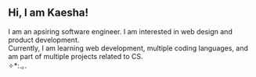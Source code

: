 ## Hi, I am Kaesha!

<!--
**vinvyl/vinvyl** is a ✨ _special_ ✨ repository because its `README.md` (this file) appears on your GitHub profile.

Here are some ideas to get you started:

- 🔭 I’m currently working on ...
- 🌱 I’m currently learning ...
- 👯 I’m looking to collaborate on ...
- 🤔 I’m looking for help with ...
- 💬 Ask me about ...
- 📫 How to reach me: ...
- 😄 Pronouns: ...
- ⚡ Fun fact: ...
-->
I am an apsiring software engineer. I am interested in web design and product development. <br/>
Currently, I am learning web development, multiple coding languages, and am part of multiple projects related to CS. <br/>
✧*:.｡.<br/>



